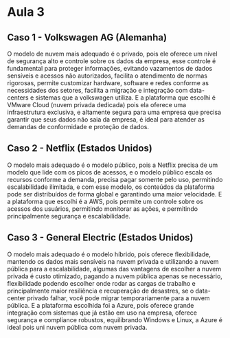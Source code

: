 # Aula 3

## Caso 1 - Volkswagen AG (Alemanha) 

O modelo de nuvem mais adequado é o privado, pois ele oferece um nível de segurança alto e controle sobre os dados da empresa, esse controle é fundamental para proteger informações, evitando vazamentos de dados sensíveis e acessos não autorizados, facilita o atendimento de normas rigorosas, permite customizar hardware, software e redes conforme as necessidades dos setores, facilita a migração e integração com data-centers e sistemas que a volkswagen utiliza. E a plataforma que escolhi é VMware Cloud (nuvem privada dedicada) pois ela oferece uma infraestrutura exclusiva, e altamente segura para uma empresa que precisa garantir que seus dados não saia da empresa, é ideal para atender as demandas de conformidade e proteção de dados. 

## Caso 2 - Netflix (Estados Unidos)

O modelo mais adequado é o modelo público, pois a Netflix precisa de um modelo que lide com os picos de acessos, e o modelo público escala os recursos conforme a demanda, precisa pagar somente pelo uso, permitindo escalabilidade ilimitada, e com esse modelo, os conteúdos da plataforma pode ser distribuídos de forma global e garantindo uma maior velocidade. E a plataforma que escolhi é a AWS, pois permite um controle sobre os acessos dos usuários, permitindo monitorar as ações, e permitindo principalmente segurança e escalabilidade.

  
## Caso 3 - General Electric (Estados Unidos)

O modelo mais adequado é o modelo híbrido, pois oferece flexibilidade, mantendo os dados mais sensíveis na nuvem privada e utilizando a nuvem pública para a escalabilidade, algumas das vantagens de escolher a nuvem privada é custo otimizado, pagando a nuvem pública apenas se necessário, flexibilidade podendo escolher onde rodar as cargas de trabalho e principalmente maior resiliência e recuperação de desastres, se o data-center privado falhar, você pode migrar temporariamente para a nuvem pública. E a plataforma escolhida foi a Azure, pois oferece grande integração com sistemas que já estão em uso na empresa, oferece segurança e compliance robustos, equilibrando Windows e Linux, a Azure é ideal pois uni nuvem pública com nuvem privada.
